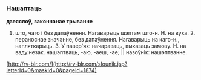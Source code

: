 ### Нашаптаць
**дзеяслоў, закончанае трыванне**

1. што, чаго і без дапаўнення. Нагаварыць шэптам што-н. Н. на вуха. 2. пераноснае значэнне, без дапаўнення. Нагаварыць на каго-н., напляткарыць. З. У павер'ях: начараваць, выказаць замову. Н. на ваду.незак. нашэптваць, -аю, -аеш, -ае; || назоўнік: нашэптванне.

<a rel="author">[http://rv-blr.com/](http://rv-blr.com/slounik.jsp?letterId=0&maskId=0&pageId=1874)</a>
